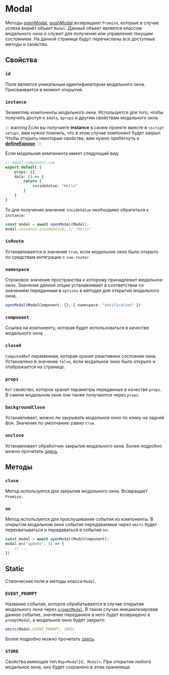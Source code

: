 # Modal

Методы [openModal](./guide-methods#open-modal),
[pushModal](./guide-methods#push-modal) возвращают `Promise`, которые
в случае успеха вернёт объект `Modal`. Данный объект является классом
модального окна и служит для получения или управления текущим
состоянием. На данной странице будут перечислены все доступные методы
и свойства.

## Свойства

### `id`

Поле является уникальным идентификатором модального окна. 
Присваивается в момент открытия. 

### `instance`

Экземпляр компоненты модального окна. Используется для того, чтобы
получить доступ к `$data`, `$props` и другим свойствам модального окна.

::: warning
Если вы получаете **instance** в своем проекте вместе в 
`<script setup>`, вам нужно помнить, что в этом случае компонент будет
закрыт. Чтобы открыть некоторые свойства, вам нужно прибегнуть к 
[**defineExpose**](https://vuejs.org/api/sfc-script-setup.html#defineexpose).
:::

Если модальная компонента имеет следующий вид:
```ts
// modal-component.vue
export default {
    props: {},
    data: () => {
        return {
            insideValue: "Hello"
        }
    }
}
```
То для получения значение `insideValue` необходимо обратиться к 
`instance`:

```ts
const modal = await openModal(Modal);
modal.instance.insideValue; // "Hello"
```



### `isRoute`

Устанавливается в значение `true`, если модальное окно было открыто
по средствам интеграции с `vue-router`.

### `namespace`

Строковое значение пространства к которому принадлежит модальное окно.
Значение данной опции устанавливает в соответствии со значением переданным
в `options` в методах для открытия модального окна. 

```ts
openModal(ModalComponent, {}, { namespace: "notification" })
```

### `component`

Ссылка на компоненту, которая будет использоваться в качестве модального
окна

### `closed`

`ComputedRef` переменная, которая хранит реактивное состояние окна.
Установлено в значение `false`, если модальное окно было открыто и 
отображается на странице.

### `props`

`Ref` свойство, которое хранит параметры переданные в качестве `props`.
В самом модальном окне они также получаются через `props`.

### `backgroundClose`

Устанавливает, можно ли закрывать модальное окно по клику на задний фон.
Значение по умолчанию равно `true`.

### `onclose`

Устанавливает обработчик закрытия модального окна. Более подробно можно 
прочитать [здесь](./guide-methods#onclose).

## Методы

### `close`

Метод используется для закрытия модального окна. Возвращает `Promise`.

### `on`

Метод используется для прослушивания события из компоненты. В открытом
модальном окне события передаваемые через `emits` будет перехватываться
и передаваться в событие `on`:

```ts
const modal = await openModal(ModalComponent);
modal.on("update", () => {
	// ...
})

```

## Static

Статические поля и методы класса `Modal`.

### `EVENT_PROMPT`

Название события, которое обрабатывается в случае открытия модального
окна через [`promptModal`](./guide-methods#prompt-modal). В таком 
случае инициализировав данное событие, значение переданное в него 
будет возвращено в `promptModal`, а модальное окно будет закрыто:

```ts
emits(Modal.EVENT_PROMPT, 100);
```

Более подробно можно прочитать [здесь](./guide-returned-value).

### `STORE`

Свойства имеющее тип `Map<ModalId, Modal>`. При открытии любого
модальное окна, оно будет сохранено в этом хранилище.